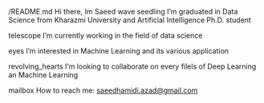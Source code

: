 /README.md
Hi there, Im Saeed wave
seedling  I’m graduated in Data Science from Kharazmi University and Artificial Intelligence Ph.D. student

telescope I’m currently working in the field of data science

eyes I’m interested in Machine Learning and its various application

revolving_hearts I’m looking to collaborate on every filels of Deep Learning an Machine Learning 

mailbox How to reach me: saeedhamidi.azad@gmail.com
